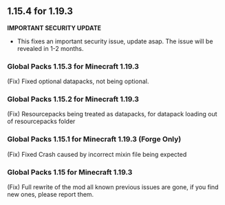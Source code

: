 ## 1.15.4 for 1.19.3
**IMPORTANT SECURITY UPDATE**
* This fixes an important security issue, update asap. The issue will be revealed in 1-2 months.

### Global Packs 1.15.3 for Minecraft 1.19.3
(Fix) Fixed optional datapacks, not being optional.

### Global Packs 1.15.2 for Minecraft 1.19.3
(Fix) Resourcepacks being treated as datapacks, for datapack loading out of resourcepacks folder

### Global Packs 1.15.1 for Minecraft 1.19.3 (Forge Only)
(Fix) Fixed Crash caused by incorrect mixin file being expected

### Global Packs 1.15 for Minecraft 1.19.3
(Fix) Full rewrite of the mod all known previous issues are gone, if you find new ones, please report them.  